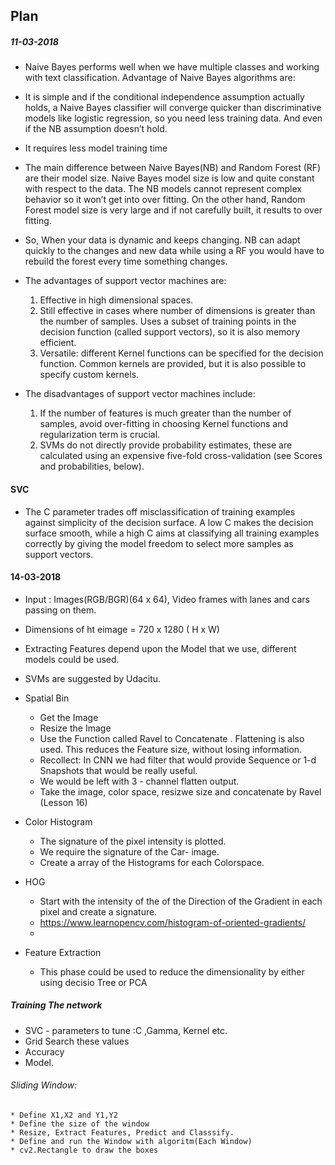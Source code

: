 ## Plan


##### 11-03-2018
* Naive Bayes performs well when we have multiple classes and working with text classification. Advantage of Naive Bayes algorithms are:
* It is simple and if the conditional independence assumption actually holds, a Naive Bayes classifier will converge quicker than discriminative models like logistic regression, so you need less training data. And even if the NB assumption doesn’t hold.
* It requires less model training time
* The main difference between Naive Bayes(NB) and Random Forest (RF) are their model size. Naive Bayes model size is low and quite constant with respect to the data. The NB models cannot represent complex behavior so it won’t get into over fitting. On the other hand, Random Forest model size is very large and if not carefully built, it results to over fitting.
* So, When your data is dynamic and keeps changing. NB can adapt quickly to the changes and new data while using a RF you would have to rebuild the forest every time something changes.


* The advantages of support vector machines are:

    1. Effective in high dimensional spaces.
    2. Still effective in cases where number of dimensions is greater than the number of samples.
       Uses a subset of training points in the decision function (called support vectors), so it is also memory efficient.
    3. Versatile: different Kernel functions can be specified for the decision function. Common kernels are provided, but it is also              possible to specify custom kernels.

* The disadvantages of support vector machines include:

    1. If the number of features is much greater than the number of samples, avoid over-fitting in choosing Kernel functions and                  regularization term is crucial.
    2. SVMs do not directly provide probability estimates, these are calculated using an expensive five-fold cross-validation (see Scores        and probabilities, below).
    
    
#### SVC
 * The C parameter trades off misclassification of training examples against simplicity of the decision surface. A low C makes the decision surface smooth, while a high C aims at classifying all training examples correctly by giving the model freedom to select more samples as support vectors.


#### 14-03-2018
* Input : Images(RGB/BGR)(64 x 64), Video frames with lanes and cars passing on them.
* Dimensions of ht eimage = 720 x 1280 ( H x W)
* Extracting Features depend upon the Model that we use, different models could be used.
* SVMs are suggested by Udacitu.
* Spatial Bin
    * Get the Image
    * Resize the Image
    * Use the Function called Ravel to Concatenate . Flattening is also used. This reduces the Feature size, without losing information.
    * Recollect: In CNN we had filter that would provide Sequence or 1-d Snapshots that would be really useful.
    * We would be left with 3 - channel flatten output.
    * Take the image, color space, resizwe size and concatenate by Ravel (Lesson 16)
* Color Histogram
    * The signature of the pixel intensity is plotted.
    * We require the signature of the Car- image.
    * Create a array of the Histograms for each Colorspace.
* HOG
    * Start with the intensity of the of the Direction of the Gradient in each pixel and create a signature. 
    * https://www.learnopencv.com/histogram-of-oriented-gradients/
    * 
    
* Feature Extraction
    * This phase could be used to reduce the dimensionality by either using decisio Tree or PCA
    
##### Training The network
* SVC - parameters to tune :C ,Gamma, Kernel etc.
* Grid Search these values
* Accuracy
* Model.
###### Sliding Window:
    * Define X1,X2 and Y1,Y2
    * Define the size of the window
    * Resize, Extract Features, Predict and Classsify.
    * Define and run the Window with algoritm(Each Window)
    * cv2.Rectangle to draw the boxes
    
